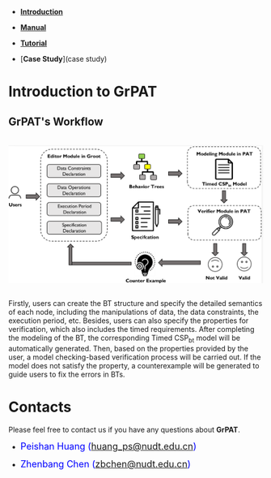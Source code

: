 *   [**Introduction**](introduction)

*   [**Manual**](manual)

*   [**Tutorial**](tutorial)

*   [**Case Study**](case study)
# [](#header-1)**Introduction to GrPAT**

## **GrPAT's Workflow**

<br>

<img src="resources/workflow1.png" alt="framework" style="display:block; margin:- auto;">

<br>

Firstly, users can create the BT structure and specify the detailed semantics of each node, including the manipulations of data, the data constraints, the execution period, etc. 
Besides, users can also specify the properties for verification, which also includes the timed requirements. 
After completing the modeling of the BT, the corresponding Timed CSP<sub>bt</sub> model will be automatically generated. 
Then, based on the properties provided by the user, a model checking-based verification process  will be carried out. 
If the model does not satisfy the property, a counterexample will be generated to guide users to fix the errors in BTs.
# [](#header-1)**Contacts**

Please feel free to contact us if you have any questions about **GrPAT**.

*   <font color="#0000FF" size="4">Peishan Huang (huang_ps@nudt.edu.cn)</font>

*   <font color="#0000FF" size="4"> Zhenbang Chen (zbchen@nudt.edu.cn)</font>